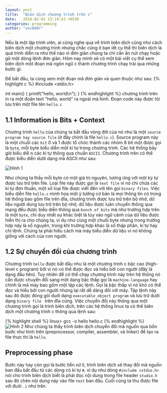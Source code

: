 ```yaml
---
layout: post
title:  "Biên dịch chương trình trên c"
date:   2018-02-01 23:19:43 +0530
categories: programming
author: "vnc0d9r"
---
```


Nếu là một lập trình viên, ai cũng nghe qua về trình biên dịch cũng như cách biên dịch một chương trình nhưng chắc cũng ít bạn iết cụ thể thì biên dịch là quá trình diễn ra như thế nào vì đơn giản chúng ta chỉ cần ấn nút chạy hoặc gõ một dòng lệnh đơn giản. Hôm nay mình sẽ có một bài viết cụ thể xem biên dịch một đoạn mã ngôn ngữ c thành chương trình chạy trải qua những bước gì.

Để bắt đầu, ta cùng xem một đoạn mã đơn giản và quen thuộc như sau:
{% highlight c %}
#include <stdio.h>

int main()
{
    printf("hello, world\n");
}
{% endhighlight %}
chương trình trên in ra một đoãn text "hello, world" ra ngoài mà hình. Đoạn code này được tôi lưu trên một file tên `hello.c`

## 1.1 Information is Bits + Context ##

Chương trình `hello` của chúng ta bắt đầu vòng đời của nó như là một `source program hay source file` (ở đây chính là file `hello.c`). Source program này là một chuỗi các `bit` 0 và 1 được tổ chức thành các nhóm 8 bit một được gọi là `byte`, mỗi byte biểu diễn một kí tự trong chương trình. Các hệ thống bây giờ biểu diễ n các kí tự thông qua chuẩn `ASCII`. Chương trình trên có thể được biểu diễn dười dạng mã ASCII như sau:

![Hình 1](http://sv1.upsieutoc.com/2018/02/02/Screenshot-from-2018-02-02-22-29-56.png)

Như chúng ta thầy mỗi byte có một giá trị nguyên, tương ứng với một ký tự được lưu trữ trên file. Loại file này được gọi là `text file` vì nó chỉ chứa các kí tự đơn thuần, một số loại file được viết đến với tên gọi `binary files`. Việc biểu diễn file `hello.c` minh họa một ý tưởng cơ bản là mọi thông tin có trong hệ thống bao gồm file trên đĩa, chương trình được lưu trữ trên bộ nhớ, dữ liệu người dùng lưu trữ trên bộ nhớ, dữ liệu được luân chuyển thông qua mạng đều được biểu diễn thông qua `bunch of bits` mà như trường hợp trên là một `byte`, chỉ duy nhất sự khác biệt là tùy vào ngữ cảnh của dữ liệu được hiển thị ra cho chúng ta, ví dụ như cùng một chuối byte nhưng trong trường hợp này là số nguyên, trong khi trường hợp khác là số thập phân, kí tự hay chỉ lệnh. Chúng ta phải hiểu cách mà máy biểu diễn dữ liệu vì nó không giống với cách của con người.

## 1.2 Sự chuyển đổi của chương trình ##

Chương trình `hello` được bắt đầu như là một chương trình c bậc cao (high-level c program) bởi vì nó có thể  được đọc và hiểu bởi con người (đây là dạng đầu tiên). Tuy nhiên để có thể chạy chương trình này trên hệ thống nó cần được chuyển đổi sang một dạng bậc thấp gọi là `machine-language` hay chính là mã máy bao gồm một tập các lệnh. Gọi là bậc thấp vì nó khó có thể đọc và hiểu bởi con người nhưng lại rất dễ dàng đối với máy. Tập lệnh này sau đó được đóng gói duới dạng `executable object program` và lưu trữ dưới dạng `binary file ` trên đĩa cứng. Việc chuyển đổi này thông qua một chương trình gọi là trình biên dịch, trên các hệ thống linux ta có thể biên dịch một chương trình c thông qua lệnh sau:

{% highlight shell %}
linux> gcc -o hello hello.c
{% endhighlight %}
![Hình 2](http://sv1.upsieutoc.com/2018/02/02/imagecbfcf4ee122224b9.png)
Như chúng ta thấy trình biên dịch chuyển đổi mã nguồn qua bốn bước như hình trên (preprocessor, compiler, assembler, và linker) để tạo ra file thực thi là `hello`.
## Preprocessing phase ##
Bước này hay còn gọi là bước tiền xử lí, trình biên dịch sẽ thay đổi mã nguồn ban đầu bắt đầu từ các dòng có kí tự `#`, ví dụ như dòng `#include <stdio.h>` nói cho trình biên dịch biết là phải đọc nội dung trong file header `studio.h` sau đó chèn nội dung này vào file `text` ban đầu. Cuối cùng ta thu được file với đuôi `.i` như trên.
